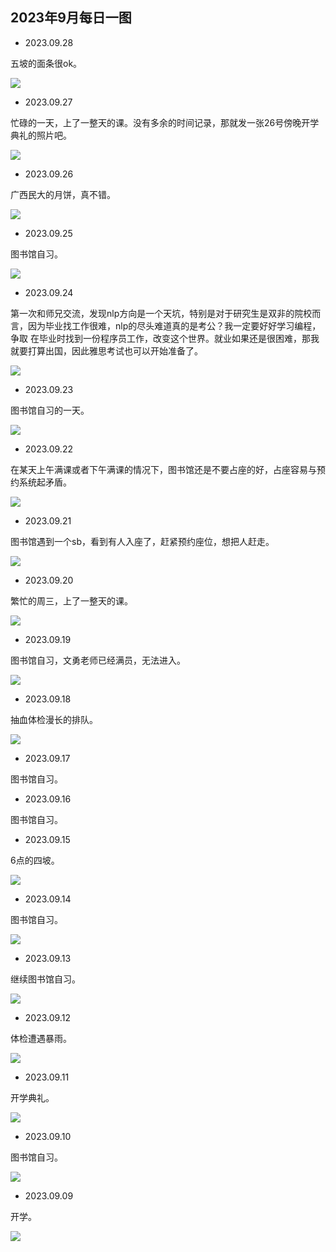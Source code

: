 ## 2023年9月每日一图

- 2023.09.28

五坡的面条很ok。

![](https://vip2.loli.io/2023/09/28/2oiE1jkKUvXxWs5.webp)

- 2023.09.27

忙碌的一天，上了一整天的课。没有多余的时间记录，那就发一张26号傍晚开学典礼的照片吧。

![](https://vip2.loli.io/2023/09/28/5MQETg3qsivxZeX.webp)

- 2023.09.26

广西民大的月饼，真不错。

![](https://vip2.loli.io/2023/09/28/2znXbPrgB8kSxYA.webp)

- 2023.09.25

图书馆自习。

![](https://vip2.loli.io/2023/09/25/PHqJIif7tKoSgkc.webp)

- 2023.09.24

第一次和师兄交流，发现nlp方向是一个天坑，特别是对于研究生是双非的院校而言，因为毕业找工作很难，nlp的尽头难道真的是考公？我一定要好好学习编程，争取
在毕业时找到一份程序员工作，改变这个世界。就业如果还是很困难，那我就要打算出国，因此雅思考试也可以开始准备了。

![](https://vip2.loli.io/2023/09/24/AhYqprwoavtcyJN.webp)

- 2023.09.23

图书馆自习的一天。

![](https://vip2.loli.io/2023/09/24/uNzTkvoRPcEx8qY.webp)

- 2023.09.22

在某天上午满课或者下午满课的情况下，图书馆还是不要占座的好，占座容易与预约系统起矛盾。

![](https://vip2.loli.io/2023/09/22/8l46RsBkZbMOInN.webp)

- 2023.09.21

图书馆遇到一个sb，看到有人入座了，赶紧预约座位，想把人赶走。

![](https://vip2.loli.io/2023/09/21/XK9mP2eAI1diVJv.webp)

- 2023.09.20

繁忙的周三，上了一整天的课。

![](https://vip2.loli.io/2023/09/20/OHDnJsUAmg162Nb.webp)

- 2023.09.19

图书馆自习，文勇老师已经满员，无法进入。

![](https://vip2.loli.io/2023/09/20/OpdUREGMogPZ8Fi.webp)

- 2023.09.18

抽血体检漫长的排队。

![](https://vip2.loli.io/2023/09/20/KDvQ8BWunsjqcmk.webp)

- 2023.09.17

图书馆自习。

- 2023.09.16

图书馆自习。

- 2023.09.15

6点的四坡。

![](https://vip2.loli.io/2023/09/15/S7pWf4YKACdzUnb.webp)

- 2023.09.14

图书馆自习。

![](https://vip2.loli.io/2023/09/15/yEkwngv9Nc1LmBI.webp)

- 2023.09.13

继续图书馆自习。

![](https://vip2.loli.io/2023/09/13/MJEwRN3mjleGTWD.webp)

- 2023.09.12

体检遭遇暴雨。

![](https://vip2.loli.io/2023/09/13/UTgQLj2M4mvaiqk.webp)

- 2023.09.11

开学典礼。

![](https://vip2.loli.io/2023/09/13/HnBNIpYTva5jmqt.webp)

- 2023.09.10

图书馆自习。

![](https://vip2.loli.io/2023/09/10/snWfmPZeGYz2DCN.webp)

- 2023.09.09

开学。

![](https://vip2.loli.io/2023/09/09/vCchE57HpQNfGDs.webp)